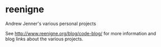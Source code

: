reenigne
========

Andrew Jenner's various personal projects

See http://www.reenigne.org/blog/code-blog/ for more information and blog links about the various projects.
